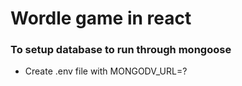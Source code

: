 # Wordle game in react
### To setup database to run through mongoose
* Create .env file with MONGODV_URL=?
